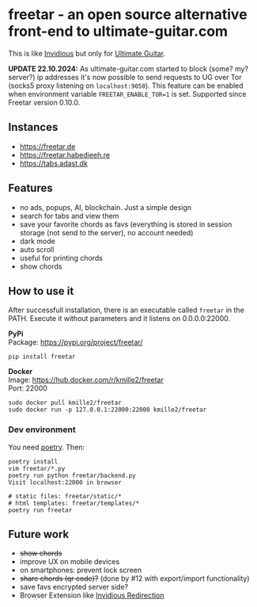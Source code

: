 # freetar - an open source alternative front-end to ultimate-guitar.com

This is like [Invidious](https://invidious.io/) but only for [Ultimate Guitar](https://www.ultimate-guitar.com/).  

**UPDATE 22.10.2024:** As ultimate-guitar.com started to block (some? my? server?) ip addresses it's now possible to send requests to UG over Tor (socks5 proxy listening on `localhost:9050`). This feature can be enabled when environment variable `FREETAR_ENABLE_TOR=1` is set. Supported since Freetar version 0.10.0.

## Instances
- https://freetar.de
- https://freetar.habedieeh.re
- https://tabs.adast.dk

## Features
- no ads, popups, AI, blockchain. Just a simple design
- search for tabs and view them
- save your favorite chords as favs (everything is stored in session storage (not send to the server), no account needed)
- dark mode
- auto scroll
- useful for printing chords
- show chords


## How to use it
After successfull installation, there is an executable called `freetar` in the PATH. Execute it without parameters and it listens on 0.0.0.0:22000.  


**PyPi**  
Package: https://pypi.org/project/freetar/

```
pip install freetar
```

**Docker**  
Image: https://hub.docker.com/r/kmille2/freetar  
Port: 22000

```
sudo docker pull kmille2/freetar
sudo docker run -p 127.0.0.1:22000:22000 kmille2/freetar
```


### Dev environment
You need [poetry](https://python-poetry.org/). Then:
```
poetry install
vim freetar/*.py
poetry run python freetar/backend.py
Visit localhost:22000 in browser

# static files: freetar/static/*
# html templates: freetar/templates/*
poetry run freetar
```

## Future work

- ~~show chords~~
- improve UX on mobile devices
- on smartphones: prevent lock screen
- ~~share chords (qr code)?~~ (done by #12 with export/import functionality)
- save favs encrypted server side?
- Browser Extension like [Invidious Redirection](https://addons.mozilla.org/en-US/firefox/addon/invidious-redirection/)
